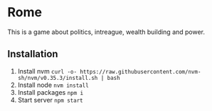 # Rome

This is a game about politics, intreague, wealth building and power.

## Installation

1. Install nvm
  `curl -o- https://raw.githubusercontent.com/nvm-sh/nvm/v0.35.3/install.sh | bash`
2. Install node
  `nvm install`
3. Install packages
  `npm i`
4. Start server
  `npm start`